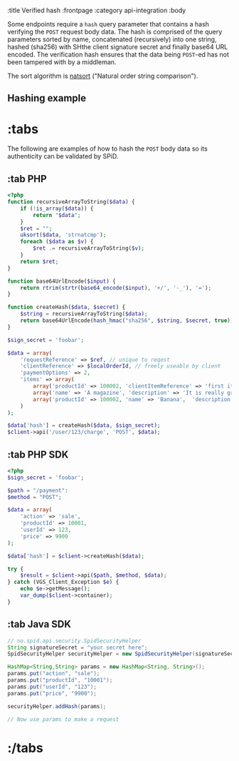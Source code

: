 :title Verified hash
:frontpage
:category api-integration
:body

Some endpoints require a `hash` query parameter that contains a hash verifying
the `POST` request body data. The hash is comprised of the query parameters
sorted by name, concatenated (recursively) into one string, hashed (sha256) with
SHthe client signature secret and finally base64 URL encoded. The verification
hash ensures that the data being `POST`-ed has not been tampered with by a
middleman.

The sort algorithm is [natsort](http://sourcefrog.net/projects/natsort/)
("Natural order string comparison").

## Hashing example

# :tabs

The following are examples of how to hash the `POST` body data so its
authenticity can be validated by SPiD.

## :tab PHP

```php
<?php
function recursiveArrayToString($data) {
    if (!is_array($data)) {
        return "$data";
    }
    $ret = "";
    uksort($data, 'strnatcmp');
    foreach ($data as $v) {
        $ret .= recursiveArrayToString($v);
    }
    return $ret;
}

function base64UrlEncode($input) {
    return rtrim(strtr(base64_encode($input), '+/', '-_'), '=');
}

function createHash($data, $secret) {
    $string = recursiveArrayToString($data);
    return base64UrlEncode(hash_hmac("sha256", $string, $secret, true));
}

$sign_secret = 'foobar';

$data = array(
    'requestReference' => $ref, // unique to reqest
    'clientReference' => $localOrderId, // freely useable by client
    'paymentOptions' => 2,
    'items' => array(
        array('productId' => 100002, 'clientItemReference' => 'first item'),
        array('name' => 'A magazine', 'description' => 'It is really great', 'price' => 2000, 'vat' => 2500),
        array('productId' => 100002, 'name' => 'Banana',  'description' => 'One', 'price' => 1500, 'vat' => 2500, 'quantity' => 1, 'clientItemReference' => 'itemRef4'),
    )
);

$data['hash'] = createHash($data, $sign_secret);
$client->api('/user/123/charge', 'POST', $data);
```

## :tab PHP SDK

```php
<?php
$sign_secret = 'foobar';

$path = "/payment":
$method = "POST";

$data = array(
    'action' => 'sale',
    'productId' => 10001,
    'userId' => 123,
    'price' => 9900
);

$data['hash'] = $client->createHash($data);

try {
    $result = $client->api($path, $method, $data);
} catch (VGS_Client_Exception $e) {
    echo $e->getMessage();
    var_dump($client->container);
}
```

## :tab Java SDK

```java
// no.spid.api.security.SpidSecurityHelper
String signatureSecret = "your secret here";
SpidSecurityHelper securityHelper = new SpidSecurityHelper(signatureSecret);

HashMap<String,String> params = new HashMap<String, String>();
params.put("action", "sale");
params.put("productId", "10001");
params.put("userId", "123");
params.put("price", "9900");

securityHelper.addHash(params);

// Now use params to make a request
```

# :/tabs
